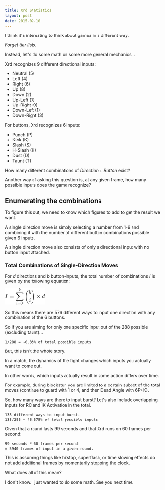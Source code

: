 ```yaml
---
title: Xrd Statistics
layout: post
date: 2015-02-10
---
```


I think it's interesting to think about games in a different way.

_Forget tier lists._

Instead, let's do some math on some more general mechanics...

Xrd recognizes 9 different directional inputs:

* Neutral (5)
* Left (4)
* Right (6)
* Up (8)
* Down (2)
* Up-Left (7)
* Up-Right (9)
* Down-Left (1)
* Down-Right (3)


For buttons, Xrd recognizes 6 inputs:

* Punch (P)
* Kick (K)
* Slash (S)
* H-Slash (H)
* Dust (D)
* Taunt (T)

How many different combinations of _Direction_ + _Button_ exist?

Another way of asking this question is, at any given frame, how many possible
inputs does the game recognize?


## Enumerating the combinations ##

To figure this out, we need to know which figures to add to get the result
we want.

A single direction move is simply selecting a number from 1-9 and combining it 
with the number of different button combinations possible given 6 inputs. 

A single direction move also consists of only a directional input 
with no button input attached.

### Total Combinations of Single-Direction Moves ###

For _d_ directions and _b_ button-inputs, the total number of combinations _I_
is given by the following equation:

<img src="../assets/total_inputs.png"/>

So this means there are 576 different ways to input one direction
with any combination of the 6 buttons.

So if you are aiming for only one specific input out of the 288 possible 
(excluding taunt)...

	1/288 = ~0.35% of total possible inputs

But, this isn't the whole story. 

In a match, the dynamics of the fight changes which inputs you 
actually want to come out. 

In other words, which inputs actually result in some action differs over time.

For example, during blockstun you are limited to a certain subset of the total
moves (continue to guard with 1 or 4, and then Dead Angle with 6P+K).

So, how many ways are there to input burst?
Let's also include overlapping inputs for RC and IK Activation in the total.

	135 different ways to input burst. 
	135/288 = 46.875% of total possible inputs

Given that a round lasts 99 seconds and that Xrd runs on 60 frames per second: 

	99 seconds * 60 frames per second
	= 5940 frames of input in a given round.

This is assuming things like hitstop, superflash, or time slowing effects do
not add additional frames by momentarily stopping the clock.

What does all of this mean?

I don't know. I just wanted to do some math.
See you next time.
